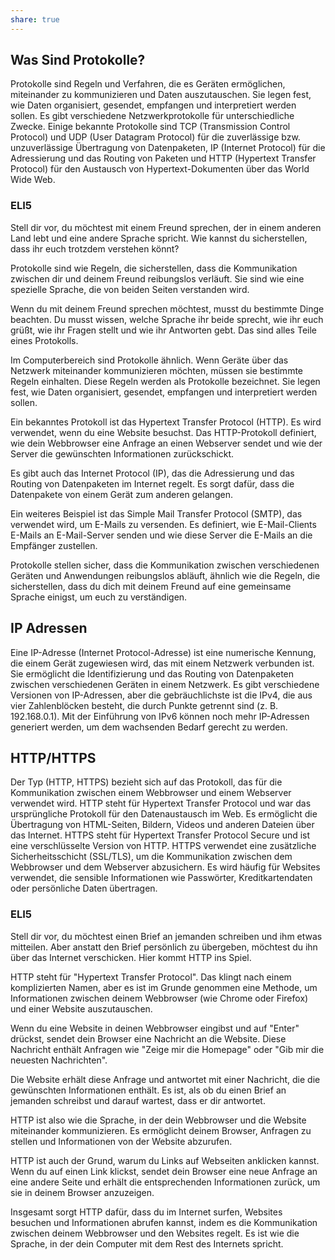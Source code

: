 ```yaml
---
share: true
---
```


## Was Sind Protokolle?

Protokolle sind Regeln und Verfahren, die es Geräten ermöglichen, miteinander zu kommunizieren und Daten auszutauschen. Sie legen fest, wie Daten organisiert, gesendet, empfangen und interpretiert werden sollen. Es gibt verschiedene Netzwerkprotokolle für unterschiedliche Zwecke. Einige bekannte Protokolle sind TCP (Transmission Control Protocol) und UDP (User Datagram Protocol) für die zuverlässige bzw. unzuverlässige Übertragung von Datenpaketen, IP (Internet Protocol) für die Adressierung und das Routing von Paketen und HTTP (Hypertext Transfer Protocol) für den Austausch von Hypertext-Dokumenten über das World Wide Web.

### ELI5

Stell dir vor, du möchtest mit einem Freund sprechen, der in einem anderen Land lebt und eine andere Sprache spricht. Wie kannst du sicherstellen, dass ihr euch trotzdem verstehen könnt?

Protokolle sind wie Regeln, die sicherstellen, dass die Kommunikation zwischen dir und deinem Freund reibungslos verläuft. Sie sind wie eine spezielle Sprache, die von beiden Seiten verstanden wird.

Wenn du mit deinem Freund sprechen möchtest, musst du bestimmte Dinge beachten. Du musst wissen, welche Sprache ihr beide sprecht, wie ihr euch grüßt, wie ihr Fragen stellt und wie ihr Antworten gebt. Das sind alles Teile eines Protokolls.

Im Computerbereich sind Protokolle ähnlich. Wenn Geräte über das Netzwerk miteinander kommunizieren möchten, müssen sie bestimmte Regeln einhalten. Diese Regeln werden als Protokolle bezeichnet. Sie legen fest, wie Daten organisiert, gesendet, empfangen und interpretiert werden sollen.

Ein bekanntes Protokoll ist das Hypertext Transfer Protocol (HTTP). Es wird verwendet, wenn du eine Website besuchst. Das HTTP-Protokoll definiert, wie dein Webbrowser eine Anfrage an einen Webserver sendet und wie der Server die gewünschten Informationen zurückschickt.

Es gibt auch das Internet Protocol (IP), das die Adressierung und das Routing von Datenpaketen im Internet regelt. Es sorgt dafür, dass die Datenpakete von einem Gerät zum anderen gelangen.

Ein weiteres Beispiel ist das Simple Mail Transfer Protocol (SMTP), das verwendet wird, um E-Mails zu versenden. Es definiert, wie E-Mail-Clients E-Mails an E-Mail-Server senden und wie diese Server die E-Mails an die Empfänger zustellen.

Protokolle stellen sicher, dass die Kommunikation zwischen verschiedenen Geräten und Anwendungen reibungslos abläuft, ähnlich wie die Regeln, die sicherstellen, dass du dich mit deinem Freund auf eine gemeinsame Sprache einigst, um euch zu verständigen.

## IP Adressen

Eine IP-Adresse (Internet Protocol-Adresse) ist eine numerische Kennung, die einem Gerät zugewiesen wird, das mit einem Netzwerk verbunden ist. Sie ermöglicht die Identifizierung und das Routing von Datenpaketen zwischen verschiedenen Geräten in einem Netzwerk. Es gibt verschiedene Versionen von IP-Adressen, aber die gebräuchlichste ist die IPv4, die aus vier Zahlenblöcken besteht, die durch Punkte getrennt sind (z. B. 192.168.0.1). Mit der Einführung von IPv6 können noch mehr IP-Adressen generiert werden, um dem wachsenden Bedarf gerecht zu werden.

## HTTP/HTTPS

Der Typ (HTTP, HTTPS) bezieht sich auf das Protokoll, das für die Kommunikation zwischen einem Webbrowser und einem Webserver verwendet wird. HTTP steht für Hypertext Transfer Protocol und war das ursprüngliche Protokoll für den Datenaustausch im Web. Es ermöglicht die Übertragung von HTML-Seiten, Bildern, Videos und anderen Dateien über das Internet. HTTPS steht für Hypertext Transfer Protocol Secure und ist eine verschlüsselte Version von HTTP. HTTPS verwendet eine zusätzliche Sicherheitsschicht (SSL/TLS), um die Kommunikation zwischen dem Webbrowser und dem Webserver abzusichern. Es wird häufig für Websites verwendet, die sensible Informationen wie Passwörter, Kreditkartendaten oder persönliche Daten übertragen.

### ELI5

Stell dir vor, du möchtest einen Brief an jemanden schreiben und ihm etwas mitteilen. Aber anstatt den Brief persönlich zu übergeben, möchtest du ihn über das Internet verschicken. Hier kommt HTTP ins Spiel.

HTTP steht für "Hypertext Transfer Protocol". Das klingt nach einem komplizierten Namen, aber es ist im Grunde genommen eine Methode, um Informationen zwischen deinem Webbrowser (wie Chrome oder Firefox) und einer Website auszutauschen.

Wenn du eine Website in deinen Webbrowser eingibst und auf "Enter" drückst, sendet dein Browser eine Nachricht an die Website. Diese Nachricht enthält Anfragen wie "Zeige mir die Homepage" oder "Gib mir die neuesten Nachrichten".

Die Website erhält diese Anfrage und antwortet mit einer Nachricht, die die gewünschten Informationen enthält. Es ist, als ob du einen Brief an jemanden schreibst und darauf wartest, dass er dir antwortet.

HTTP ist also wie die Sprache, in der dein Webbrowser und die Website miteinander kommunizieren. Es ermöglicht deinem Browser, Anfragen zu stellen und Informationen von der Website abzurufen.

HTTP ist auch der Grund, warum du Links auf Webseiten anklicken kannst. Wenn du auf einen Link klickst, sendet dein Browser eine neue Anfrage an eine andere Seite und erhält die entsprechenden Informationen zurück, um sie in deinem Browser anzuzeigen.

Insgesamt sorgt HTTP dafür, dass du im Internet surfen, Websites besuchen und Informationen abrufen kannst, indem es die Kommunikation zwischen deinem Webbrowser und den Websites regelt. Es ist wie die Sprache, in der dein Computer mit dem Rest des Internets spricht.
